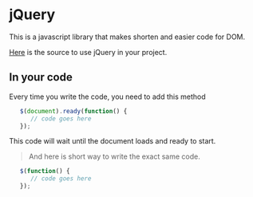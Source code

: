 # jQuery

This is a javascript library that makes shorten and easier code for DOM.

[Here](https://jquery.com/download/) is the source to use jQuery in your project.

## In your code

Every time you write the code, you need to add this method

```js
   $(document).ready(function() {
      // code goes here
   });
```

This code will wait until the document loads and ready to start.

> And here is short way to write the exact same code.

```js
   $(function() {
      // code goes here
   });
```